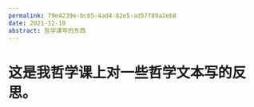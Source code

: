 ```yaml
---
permalink: 79e4239e-bc65-4ad4-82e5-ad57f89a2eb8 
date: 2021-12-10
abstract: 哲学课写的东西
---
```

# 这是我哲学课上对一些哲学文本写的反思。